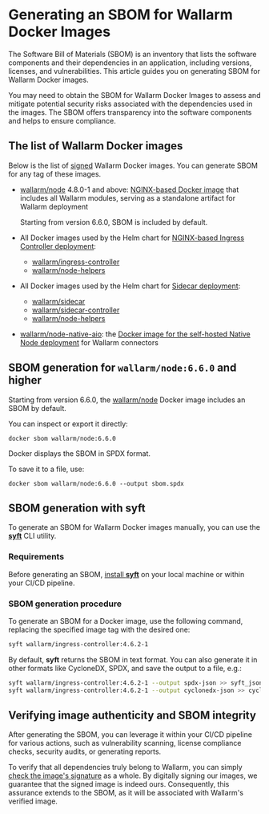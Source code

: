 # Generating an SBOM for Wallarm Docker Images

The Software Bill of Materials (SBOM) is an inventory that lists the software components and their dependencies in an application, including versions, licenses, and vulnerabilities. This article guides you on generating SBOM for Wallarm Docker images.

You may need to obtain the SBOM for Wallarm Docker Images to assess and mitigate potential security risks associated with the dependencies used in the images. The SBOM offers transparency into the software components and helps to ensure compliance.

## The list of Wallarm Docker images

Below is the list of [signed](verify-docker-image-signature.md) Wallarm Docker images. You can generate SBOM for any tag of these images.

* [wallarm/node](https://hub.docker.com/r/wallarm/node) 4.8.0-1 and above: [NGINX-based Docker image](../admin-en/installation-docker-en.md) that includes all Wallarm modules, serving as a standalone artifact for Wallarm deployment

    Starting from version 6.6.0, SBOM is included by default.
* All Docker images used by the Helm chart for [NGINX-based Ingress Controller deployment](../admin-en/installation-kubernetes-en.md):

    * [wallarm/ingress-controller](https://hub.docker.com/r/wallarm/ingress-controller)
    * [wallarm/node-helpers](https://hub.docker.com/r/wallarm/node-helpers)
* All Docker images used by the Helm chart for [Sidecar deployment](../installation/kubernetes/sidecar-proxy/deployment.md):

    * [wallarm/sidecar](https://hub.docker.com/r/wallarm/sidecar)
    * [wallarm/sidecar-controller](https://hub.docker.com/r/wallarm/sidecar-controller)
    * [wallarm/node-helpers](https://hub.docker.com/r/wallarm/node-helpers)
* [wallarm/node-native-aio](https://hub.docker.com/r/wallarm/node-native-aio): the [Docker image for the self-hosted Native Node deployment](../installation/native-node/docker-image.md) for Wallarm connectors

## SBOM generation for `wallarm/node:6.6.0` and higher

Starting from version 6.6.0, the [wallarm/node](https://hub.docker.com/r/wallarm/node) Docker image includes an SBOM by default.

You can inspect or export it directly:

```
docker sbom wallarm/node:6.6.0
```

Docker displays the SBOM in SPDX format.

To save it to a file, use:

```
docker sbom wallarm/node:6.6.0 --output sbom.spdx
```

## SBOM generation with syft

To generate an SBOM for Wallarm Docker images manually, you can use the [**syft**](https://github.com/anchore/syft) CLI utility.

### Requirements

Before generating an SBOM, [install **syft**](https://github.com/anchore/syft#installation) on your local machine or within your CI/CD pipeline.

### SBOM generation procedure

To generate an SBOM for a Docker image, use the following command, replacing the specified image tag with the desired one:

```bash
syft wallarm/ingress-controller:4.6.2-1
```

By default, **syft** returns the SBOM in text format. You can also generate it in other formats like CycloneDX, SPDX, and save the output to a file, e.g.:

```bash
syft wallarm/ingress-controller:4.6.2-1 --output spdx-json >> syft_json_sbom.spdx
syft wallarm/ingress-controller:4.6.2-1 --output cyclonedx-json >> cyclonedx_json_sbom.cyclonedx
```

## Verifying image authenticity and SBOM integrity

After generating the SBOM, you can leverage it within your CI/CD pipeline for various actions, such as vulnerability scanning, license compliance checks, security audits, or generating reports.

To verify that all dependencies truly belong to Wallarm, you can simply [check the image's signature](verify-docker-image-signature.md) as a whole. By digitally signing our images, we guarantee that the signed image is indeed ours. Consequently, this assurance extends to the SBOM, as it will be associated with Wallarm's verified image.
